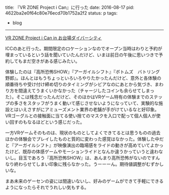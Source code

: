 title: 『VR ZONE Project i Can』に行った
date: 2016-08-17
pid: 4622ba2e0f64c80e76ecd70b1752a2f2
status: p
tags:
- blog
---

[VR ZONE Project i Can in お台場ダイバーシティ][1]

ICCのあと行った。期間限定のロケーションなのでオープン当時はわりと予約が埋まっているという話を聞いていたんだけど、いまは前日の午後に思いつきで予約してもまだ空きがある感じみたい。

体験したのは『高所恐怖SHOW』『アーガイルシフト』『ボトムズ　バトリング野郎』。ほんとはもうちょっといろいろやりたかったんだけど、意外と各体験の順番待ちや受け付け締め切りのタイミングがシビアなのにあとから気づき、まわり方を間違えてうまくいかなかった（チャージしたコインも余らせてしまった）。そこは残念だったんだけど、そのほかはVRゲーム特有の体験までのステップの多さをスタッフがうまく動いて感じさせないようになっていて、実験的な施設とはいえさすがにアミューズメント業界の老舗が手がけているなと好印象。VRゴーグルとの接触面に当てる使い捨てのマスクを入口で配って個人個人が使い回すのもなるほどという感じだった。

一方VRゲームそのものは、現状のものとしてよくできてるとは思うものの過去ほかの体験会でプレイしたものと質的に変わった感覚はなかった。体験した中だと『アーガイルシフト』が映像演出の臨場感をライドの動きが高めていてよかったけど、既存の体感ゲームやモーションライドとなんか違うかっていうと違わないし。目玉であろう『高所恐怖SHOW』は、あんまり高所恐怖がないのですんなり終わらせてしまい印象に残らなかった。うーーーん。期待値調整がむずかしいな。

まあ未来のゲーセンの姿には間違いないし、好みのゲームができて手軽にできるようになったらそれでうれしい気もする。

[1]:	https://project-ican.com/